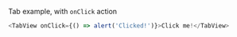 Tab example, with `onClick` action

```js
<TabView onClick={() => alert('Clicked!')}>Click me!</TabView>
```
